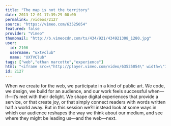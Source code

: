 ```yaml
---
title: "The map is not the territory"
date: 2013-12-01 17:39:29 00:00
permalink: /videos/2127
source: "https://vimeo.com/63525054"
featured: false
provider: "Vimeo"
thumbnail: "http://b.vimeocdn.com/ts/434/921/434921308_1280.jpg"
user:
  id: 2106
  username: "uxtvclub"
  name: "UXTVClub"
tags: ["web","ethan marcotte","experience"]
html: "<iframe src=\"http://player.vimeo.com/video/63525054\" width=\"1280\" height=\"720\" frameborder=\"0\" title=\"Ethan Marcotte - The Map Is Not The Territory\" webkitallowfullscreen mozallowfullscreen allowfullscreen></iframe>"
id: 2127
---
```


When we create for the web, we participate in a kind of public art. We code, we design, we build for an audience, and our work feels successful when—if—it’s met with their delight. We shape digital experiences that provide a service, or that create joy, or that simply connect readers with words written half a world away. But in this session we?ll instead look at some ways in which our audience reshapes the way we think about our medium, and see where they might be leading us—and the web—next.